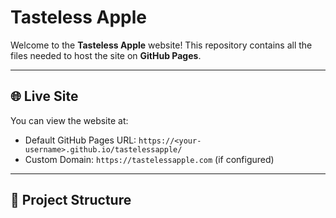 # Tasteless Apple

Welcome to the **Tasteless Apple** website! This repository contains all the files needed to host the site on **GitHub Pages**.

---

## 🌐 Live Site

You can view the website at:

- Default GitHub Pages URL: `https://<your-username>.github.io/tastelessapple/`
- Custom Domain: `https://tastelessapple.com` (if configured)

---

## 📂 Project Structure
